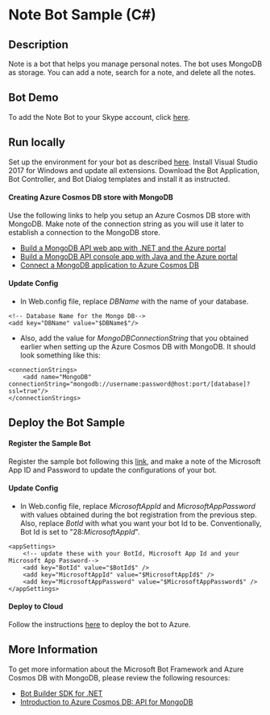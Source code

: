 # Note Bot Sample (C#)

## Description
Note is a bot that helps you manage personal notes. The bot uses MongoDB as storage. You can add a note, search for a note, and delete all the notes.

## Bot Demo
To add the Note Bot to your Skype account, click [here](https://join.skype.com/bot/d567a1c2-ffe6-400d-b955-efc15f64f085).

## Run locally
Set up the environment for your bot as described [here](https://docs.microsoft.com/en-us/bot-framework/dotnet/bot-builder-dotnet-quickstart). Install Visual Studio 2017 for Windows and update all extensions. Download the Bot Application, Bot Controller, and Bot Dialog templates and install it as instructed.

#### Creating Azure Cosmos DB store with MongoDB

Use the following links to help you setup an Azure Cosmos DB store with MongoDB.  Make note of the connection string as you will use it later to establish a connection to the MongoDB store.

- [Build a MongoDB API web app with .NET and the Azure portal](https://docs.microsoft.com/en-us/azure/cosmos-db/create-mongodb-dotnet)
- [Build a MongoDB API console app with Java and the Azure portal](https://docs.microsoft.com/en-us/azure/cosmos-db/create-mongodb-java)
- [Connect a MongoDB application to Azure Cosmos DB](https://docs.microsoft.com/en-us/azure/cosmos-db/connect-mongodb-account)

#### Update Config

- In Web.config file, replace $DBName$ with the name of your database.
```
<!-- Database Name for the Mongo DB-->
<add key="DBName" value="$DBName$"/>
```
- Also, add the value for $MongoDBConnectionString$ that you obtained earlier when setting up the Azure Cosmos DB with MongoDB. It should look something like this:
```
<connectionStrings>
    <add name="MongoDB" connectionString="mongodb://username:password@host:port/[database]?ssl=true"/>
</connectionStrings>
```

## Deploy the Bot Sample

#### Register the Sample Bot
Register the sample bot following this [link](https://docs.microsoft.com/en-us/bot-framework/portal-register-bot), and make a note of the Microsoft App ID and Password to update the configurations of your bot.

#### Update Config

- In Web.config file, replace $MicrosoftAppId$ and $MicrosoftAppPassword$ with values obtained during the bot registration from the previous step. Also, replace $BotId$ with what you want your bot Id to be. Conventionally, Bot Id is set to "28:$MicrosoftAppId$".
```
<appSettings>
    <!-- update these with your BotId, Microsoft App Id and your Microsoft App Password-->
    <add key="BotId" value="$BotId$" />
    <add key="MicrosoftAppId" value="$MicrosoftAppId$" />
    <add key="MicrosoftAppPassword" value="$MicrosoftAppPassword$" />
</appSettings>
```

#### Deploy to Cloud

Follow the instructions [here](https://docs.microsoft.com/en-us/bot-framework/deploy-bot-overview) to deploy the bot to Azure.

## More Information
To get more information about the Microsoft Bot Framework and Azure Cosmos DB with MongoDB, please review the following resources:
- [Bot Builder SDK for .NET](https://docs.microsoft.com/en-us/bot-framework/dotnet/bot-builder-dotnet-overview)
- [Introduction to Azure Cosmos DB: API for MongoDB](https://docs.microsoft.com/en-us/azure/cosmos-db/mongodb-introduction)
